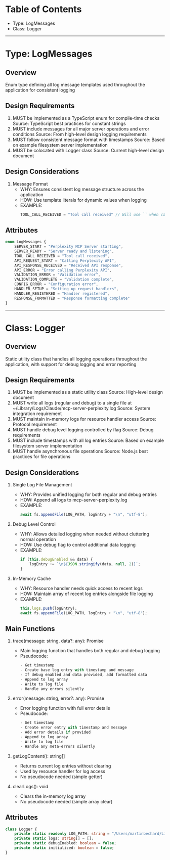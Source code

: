 <!--
Copyright (c) 2024 Martin Bechard <martin.bechard@DevConsult.ca>
This software is licensed under the MIT License.
File: /Users/martinbechard/dev/mcp-perplexity/design/Logger.md
This was generated by Claude Sonnet 3.5, with the assistance of my human mentor

Design document for the Logger utility class and its associated types
Logs: Because printf debugging is so last century!
-->

# Table of Contents
- Type: LogMessages
- Class: Logger

---
# Type: LogMessages

## Overview 
Enum type defining all log message templates used throughout the application for consistent logging

## Design Requirements
1. MUST be implemented as a TypeScript enum for compile-time checks
   Source: TypeScript best practices for constant strings
2. MUST include messages for all major server operations and error conditions
   Source: From high-level design logging requirements
3. MUST follow consistent message format with timestamps
   Source: Based on example filesystem server implementation
4. MUST be colocated with Logger class
   Source: Current high-level design document

## Design Considerations
1. Message Format
   - WHY: Ensures consistent log message structure across the application
   - HOW: Use template literals for dynamic values when logging
   - EXAMPLE: 
     ```typescript
     TOOL_CALL_RECEIVED = "Tool call received" // Will use `` when calling logger
     ```

## Attributes
```typescript
enum LogMessages {
    SERVER_START = "Perplexity MCP Server starting",
    SERVER_READY = "Server ready and listening",
    TOOL_CALL_RECEIVED = "Tool call received",
    API_REQUEST_START = "Calling Perplexity API",
    API_RESPONSE_RECEIVED = "Received API response",
    API_ERROR = "Error calling Perplexity API",
    VALIDATION_ERROR = "Validation error",
    VALIDATION_COMPLETE = "Validation complete",
    CONFIG_ERROR = "Configuration error",
    HANDLER_SETUP = "Setting up request handlers",
    HANDLER_REGISTERED = "Handler registered",
    RESPONSE_FORMATTED = "Response formatting complete"
}
```

---
# Class: Logger

## Overview
Static utility class that handles all logging operations throughout the application, with support for debug logging and error reporting

## Design Requirements
1. MUST be implemented as a static utility class
   Source: High-level design document
2. MUST write all logs (regular and debug) to a single file at ~/Library/Logs/Claude/mcp-server-perplexity.log
   Source: System integration requirement
3. MUST maintain in-memory logs for resource handler access
   Source: Protocol requirement
4. MUST handle debug level logging controlled by flag
   Source: Debug requirements
5. MUST include timestamps with all log entries
   Source: Based on example filesystem server implementation
6. MUST handle asynchronous file operations
   Source: Node.js best practices for file operations

## Design Considerations
1. Single Log File Management
   - WHY: Provides unified logging for both regular and debug entries
   - HOW: Append all logs to mcp-server-perplexity.log
   - EXAMPLE:
     ```typescript
     await fs.appendFile(LOG_PATH, logEntry + "\n", "utf-8");
     ```

2. Debug Level Control
   - WHY: Allows detailed logging when needed without cluttering normal operation
   - HOW: Use debug flag to control additional data logging
   - EXAMPLE:
     ```typescript
     if (this.debugEnabled && data) {
         logEntry += `\n${JSON.stringify(data, null, 2)}`;
     }
     ```

3. In-Memory Cache
   - WHY: Resource handler needs quick access to recent logs
   - HOW: Maintain array of recent log entries alongside file logging
   - EXAMPLE:
     ```typescript
     this.logs.push(logEntry);
     await fs.appendFile(LOG_PATH, logEntry + "\n", "utf-8");
     ```

## Main Functions
1. trace(message: string, data?: any): Promise<void>
   - Main logging function that handles both regular and debug logging
   - Pseudocode:
     ```typescript
     - Get timestamp
     - Create base log entry with timestamp and message
     - If debug enabled and data provided, add formatted data
     - Append to log array
     - Write to log file
     - Handle any errors silently
     ```

2. error(message: string, error?: any): Promise<void>
   - Error logging function with full error details
   - Pseudocode:
     ```typescript
     - Get timestamp
     - Create error entry with timestamp and message
     - Add error details if provided
     - Append to log array
     - Write to log file
     - Handle any meta-errors silently
     ```

3. getLogContent(): string[]
   - Returns current log entries without clearing
   - Used by resource handler for log access
   - No pseudocode needed (simple getter)

4. clearLogs(): void
   - Clears the in-memory log array
   - No pseudocode needed (simple array clear)

## Attributes
```typescript
class Logger {
    private static readonly LOG_PATH: string = "/Users/martinbechard/Library/Logs/Claude/mcp-server-perplexity.log";
    private static logs: string[] = [];
    private static debugEnabled: boolean = false;
    private static initialized: boolean = false;
}
```